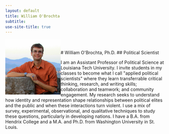 ```yaml
---
layout: default
title: William O'Brochta
subtitle:
use-site-title: true
---
```


<img style="float: left; margin-right: 10;" src="/img/headshot.jpg" width="175" height="175"/>
<br/><br/>
# William O'Brochta, Ph.D.
## Political Scientist

I am an Assistant Professor of Political Science at Louisiana Tech University. I invite students in my classes to become what I call "applied political scientists" where they learn transferrable critical thinking, research, and writing skills; collaboration and teamwork; and community engagement. My research seeks to understand how identity and representation shape relationships between political elites and the public and when these interactions turn violent. I use a mix of survey, experimental, observational, and qualitative techniques to study these questions, particularly in developing nations. I have a B.A. from Hendrix College and a M.A. and Ph.D. from Washington University in St. Louis.

